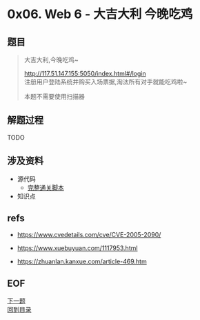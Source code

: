 # 0x06. Web 6 - 大吉大利 今晚吃鸡
## 题目
> 大吉大利,今晚吃鸡~  
> 
> http://117.51.147.155:5050/index.html#/login  
> 注册用户登陆系统并购买入场票据,淘汰所有对手就能吃鸡啦~  
> 
> 本题不需要使用扫描器  

## 解题过程
TODO

## 涉及资料
- 源代码
  - [完整通关脚本](./index.js)
- 知识点

## refs

- https://www.cvedetails.com/cve/CVE-2005-2090/
- https://www.xuebuyuan.com/1117953.html

- https://zhuanlan.kanxue.com/article-469.htm

## EOF
[下一题](../7/readme.md)  
[回到目录](../../readme.md)
